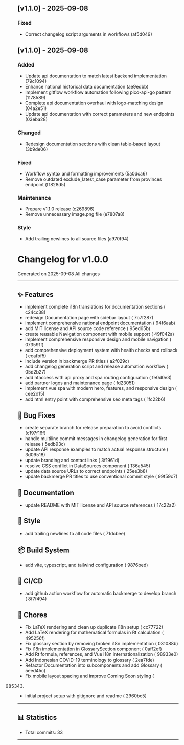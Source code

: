 ## [v1.1.0] - 2025-09-08

### Fixed

- Correct changelog script arguments in workflows (af5d049)


## [v1.1.0] - 2025-09-08

### Added

- Update api documentation to match latest backend implementation (79c1094)
- Enhance national historical data documentation (ae9edbb)
- Implement gitflow workflow automation following pico-api-go pattern (1178589)
- Complete api documentation overhaul with logo-matching design (04a2e51)
- Update api documentation with correct parameters and new endpoints (03eba28)

### Changed

- Redesign documentation sections with clean table-based layout (3b9de06)

### Fixed

- Workflow syntax and formatting improvements (5a0dca6)
- Remove outdated exclude_latest_case parameter from provinces endpoint (f1828d5)

### Maintenance

- Prepare v1.1.0 release (c269896)
- Remove unnecessary image.png file (e7807a8)

### Style

- Add trailing newlines to all source files (a970f94)

# Changelog for v1.0.0

Generated on 2025-09-08
All changes

---

## ✨ Features

- implement complete i18n translations for documentation sections (
  c24cc38)
- redesign Documentation page with sidebar layout (
  7b7f287)
- implement comprehensive national endpoint documentation (
  94f6aab)
- add MIT license and API source code reference (
  95ed65b)
- create reusable Navigation component with mobile support (
  49f042a)
- implement comprehensive responsive design and mobile navigation (
  073591f)
- add comprehensive deployment system with health checks and rollback (
  ecafbf5)
- include version in backmerge PR titles (
  a2f029c)
- add changelog generation script and release automation workflow (
  05d2b27)
- add htaccess with api proxy and spa routing configuration (
  fe0d0e3)
- add partner logos and maintenance page (
  fd23051)
- implement vue spa with modern hero, features, and responsive design (
  cee2d15)
- add html entry point with comprehensive seo meta tags (
  1fc22b6)

## 🐛 Bug Fixes

- create separate branch for release preparation to avoid conflicts (c197f16f)
- handle multiline commit messages in changelog generation for first release (
  5edb93c)
- update API response examples to match actual response structure (
  3d09518)
- update branding and contact links (
  3f1961d)
- resolve CSS conflict in DataSources component (
  136a545)
- update data source URLs to correct endpoints (
  25ee3b8)
- update backmerge PR titles to use conventional commit style (
  99f59c7)

## 📝 Documentation

- update README with MIT license and API source references (
  17c22a2)

## 💎 Style

- add trailing newlines to all code files (
  71dcbee)

## 📦 Build System

- add vite, typescript, and tailwind configuration (
  9876bed)

## 👷 CI/CD

- add github action workflow for automatic backmerge to develop branch (
  8f7f494)

## 🔧 Chores

- Fix LaTeX rendering and clean up duplicate i18n setup (
  cc77722)
- Add LaTeX rendering for mathematical formulas in Rt calculation (
  495256f)
- Fix glossary section by removing broken i18n implementation (
  031088b)
- Fix i18n implementation in GlossarySection component (
  0aff2ef)
- Add Rt formula, references, and Vue i18n internationalization (
  98933e0)
- Add Indonesian COVID-19 terminology to glossary (
  2ea7fde)
- Refactor Documentation into subcomponents and add Glossary (
  5eed45c)
- Fix mobile layout spacing and improve Coming Soon styling (

685343.

- initial project setup with gitignore and readme (
  2960bc5)

---

## 📊 Statistics

- Total commits: 33

---
